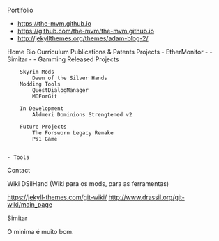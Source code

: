 Portifolio

- https://the-mvm.github.io
- https://github.com/the-mvm/the-mvm.github.io
- http://jekyllthemes.org/themes/adam-blog-2/

Home
Bio
Curriculum
Publications & Patents
Projects
	- EtherMonitor
        -
	- Simitar
        - 
	- Gamming
        Released Projects

        Skyrim Mods
            Dawn of the Silver Hands
        Modding Tools
            QuestDialogManager 
            MOForGit

        In Development
            Aldmeri Dominions Strengtened v2

        Future Projects
            The Forsworn Legacy Remake
            Ps1 Game


	- Tools
Contact



Wiki DSilHand (Wiki para os mods, para as ferramentas)

https://jekyll-themes.com/git-wiki/
http://www.drassil.org/git-wiki/main_page


Simitar 

O minima é muito bom. 







